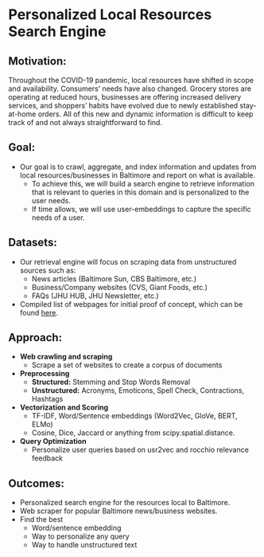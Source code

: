 # Personalized Local Resources Search Engine

## Motivation:
Throughout the COVID-19 pandemic, local resources have shifted in scope and availability. Consumers’ needs have also changed. Grocery stores are operating at reduced hours, businesses are offering increased delivery services, and shoppers’ habits have evolved due to newly established stay-at-home orders. All of this new and dynamic information is difficult to keep track of and not always straightforward to find.


## Goal:
- Our goal is to crawl, aggregate, and index information and updates from local resources/businesses in Baltimore and report on what is available.
  - To achieve this, we will build a search engine to retrieve information that is relevant to queries in this domain and is personalized to the user needs.
  - If time allows, we will use user-embeddings to capture the specific needs of a user.


## Datasets:
- Our retrieval engine will focus on scraping data from unstructured sources such as:
  - News articles (Baltimore Sun, CBS Baltimore, etc.)
  - Business/Company websites (CVS, Giant Foods, etc.)
  - FAQs (JHU HUB, JHU Newsletter, etc.)
- Compiled list of webpages for initial proof of concept, which can be found [here](https://docs.google.com/spreadsheets/d/1lw6fKY5JoMut-U1w-uCL6YN6VV_qd6RsKVaMCLCd0v8/edit?usp=sharing).

## Approach:
- **Web crawling and scraping**
  - Scrape a set of websites to create a corpus of documents
- **Preprocessing**
  - **Structured:** Stemming and Stop Words Removal
  - **Unstructured:** Acronyms, Emoticons, Spell Check, Contractions, Hashtags
- **Vectorization and Scoring**
  - TF-IDF, Word/Sentence embeddings (Word2Vec, GloVe, BERT, ELMo)
  - Cosine, Dice, Jaccard or anything from scipy.spatial.distance.
- **Query Optimization**
  - Personalize user queries based on usr2vec and rocchio relevance feedback

## Outcomes:
- Personalized search engine for the resources local to Baltimore.
- Web scraper for popular Baltimore news/business websites.
- Find the best
  - Word/sentence embedding
  - Way to personalize any query
  - Way to handle unstructured text
